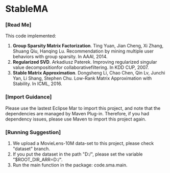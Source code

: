 # StableMA
<h3>[Read Me]</h3>
This code implemented:
<p>
  <ol type="1">
  <li>
    <strong>Group Sparsity Matrix Factorization</strong>.
    Ting Yuan, Jian Cheng, Xi Zhang, Shuang Qiu, Hanqing Lu. 
    Recommendation by mining multiple user behaviors with group sparsity. 
    In AAAI, 2014.
  </li>

 <li>
    <strong>Regularized SVD</strong>.
    Arkadiusz Paterek. 
    Improving regularized singular value decompositionfor collaborativefiltering. 
    In KDD CUP, 2007.
  </li>
  
  <li>
    <strong>Stable Matrix Approximation</strong>.
    Dongsheng Li, Chao Chen, Qin Lv, Junchi Yan, Li Shang, Stephen Chu.
    Low-Rank Matrix Approximation with Stability.
    In ICML, 2016.
  </li>
  </ol>
</p>


<h3>[Import Guidance]</h3>
<p>
  Please use the lastest Eclipse Mar to import this project,
  and note that the dependencies are managed by Maven Plug-in.
  Therefore, if you had dependency issues, please use Maven to import this project again.
</p>

<h3>[Running Suggestion]</h3>
<p>
  <ol type="1">
  <li>We upload a MovieLens-10M data-set to this project, please check "dataset" branch.</li>
  <li>If you put the dataset in the path "D:/", please set the variable "$ROOT_DIR_ARR=D:/".</li>
  <li>Run the main function in the package: code.sma.main.</li>
  </ol>
</p>
